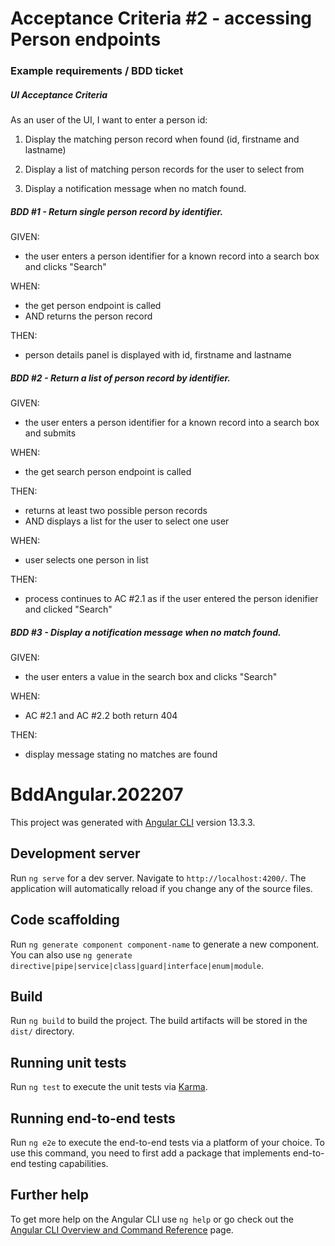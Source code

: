 # Acceptance Criteria #2 - accessing Person endpoints

### Example requirements / BDD ticket

##### UI Acceptance Criteria

As an user of the UI, I want to enter a person id:

1) Display the matching person record when found (id, firstname and lastname)

2) Display a list of matching person records for the user to select from

3) Display a notification message when no match found.


##### BDD #1 - Return single person record by identifier.

GIVEN:
* the user enters a person identifier for a known record into a search box and clicks "Search"

WHEN:
* the get person endpoint is called
* AND returns the person record

THEN:
* person details panel is displayed with id, firstname and lastname


##### BDD #2 - Return a list of person record by identifier.

GIVEN:
* the user enters a person identifier for a known record into a search box and submits

WHEN:
* the get search person endpoint is called

THEN:
* returns at least two possible person records
* AND displays a list for the user to select one user

WHEN:
* user selects one person in list

THEN:
* process continues to AC #2.1 as if the user entered the person idenifier and clicked "Search"


##### BDD #3 - Display a notification message when no match found.

GIVEN:
* the user enters a value in the search box and clicks "Search"

WHEN:
* AC #2.1 and AC #2.2 both return 404

THEN:
* display message stating no matches are found


# BddAngular.202207

This project was generated with [Angular CLI](https://github.com/angular/angular-cli) version 13.3.3.

## Development server

Run `ng serve` for a dev server. Navigate to `http://localhost:4200/`. The application will automatically reload if you change any of the source files.

## Code scaffolding

Run `ng generate component component-name` to generate a new component. You can also use `ng generate directive|pipe|service|class|guard|interface|enum|module`.

## Build

Run `ng build` to build the project. The build artifacts will be stored in the `dist/` directory.

## Running unit tests

Run `ng test` to execute the unit tests via [Karma](https://karma-runner.github.io).

## Running end-to-end tests

Run `ng e2e` to execute the end-to-end tests via a platform of your choice. To use this command, you need to first add a package that implements end-to-end testing capabilities.

## Further help

To get more help on the Angular CLI use `ng help` or go check out the [Angular CLI Overview and Command Reference](https://angular.io/cli) page.
